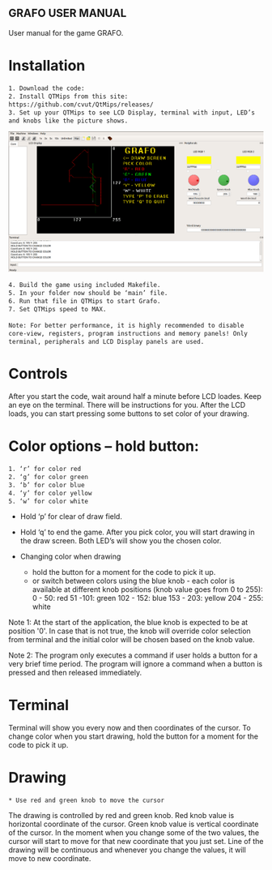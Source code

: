 ## GRAFO USER MANUAL
User manual for the game GRAFO.

# Installation
    1. Download the code:
    2. Install QTMips from this site: https://github.com/cvut/QtMips/releases/
    3. Set up your QTMips to see LCD Display, terminal with input, LED’s and knobs like the picture shows.
    
![Alt-Text](qtmips_setup.png)

    4. Build the game using included Makefile.
    5. In your folder now should be ‘main’ file.
    6. Run that file in QTMips to start Grafo.
    7. Set QTMips speed to MAX.
	
    Note: For better performance, it is highly recommended to disable core-view, registers, program instructions and memory panels! Only terminal, peripherals and LCD Display panels are used.

# Controls
After you start the code, wait around half a minute before LCD loades. Keep an eye on the terminal. There will be instructions for you. After the LCD loads, you can start pressing some buttons to set color of your drawing.

# Color options – hold button:
    1. ‘r’ for color red
    2. ‘g’ for color green
    3. ‘b’ for color blue
    4. ‘y’ for color yellow
    5. ‘w’ for color white
    
* Hold ‘p’ for clear of draw field.
* Hold ‘q’ to end the game.
After you pick color, you will start drawing in the draw screen. Both LED’s will show you the chosen color.

* Changing color when drawing
    - hold the button for a moment for the code to pick it up.
    - or switch between colors using the blue knob - each color is available at different knob positions (knob value goes from 0 to 255):
        0 - 50: red
        51 -101: green
        102 - 152: blue
        153 - 203: yellow
        204 - 255: white
        
Note 1: At the start of the application, the blue knob is expected to be at position '0'. In case that is not true, the knob will override color selection from terminal and the initial color will be chosen based on the knob value.

Note 2: The program only executes a command if user holds a button for a very brief time period. The program will ignore a command when a button is pressed and then released immediately.

# Terminal
Terminal will show you every now and then coordinates of the cursor.
To change color when you start drawing, hold the button for a moment for the code to pick it up.

# Drawing
    * Use red and green knob to move the cursor
    
The drawing is controlled by red and green knob. Red knob value is horizontal coordinate of the cursor. Green knob value is vertical coordinate of the cursor. In the moment when you change some of the two values, the cursor will start to move for that new coordinate that you just set.  Line of the drawing will be continuous and whenever you change the values, it will move to new coordinate.
